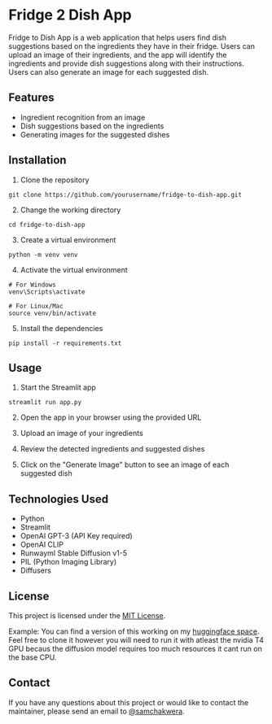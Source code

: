 # Fridge 2 Dish App

Fridge to Dish App is a web application that helps users find dish suggestions based on the ingredients they have in their fridge. Users can upload an image of their ingredients, and the app will identify the ingredients and provide dish suggestions along with their instructions. Users can also generate an image for each suggested dish.

## Features

- Ingredient recognition from an image
- Dish suggestions based on the ingredients
- Generating images for the suggested dishes

## Installation

1. Clone the repository

```
git clone https://github.com/yourusername/fridge-to-dish-app.git
```

2. Change the working directory

```
cd fridge-to-dish-app
```

3. Create a virtual environment

```
python -m venv venv
```

4. Activate the virtual environment

```
# For Windows
venv\Scripts\activate

# For Linux/Mac
source venv/bin/activate
```

5. Install the dependencies

```
pip install -r requirements.txt
```

## Usage

1. Start the Streamlit app

```
streamlit run app.py
```

2. Open the app in your browser using the provided URL

3. Upload an image of your ingredients

4. Review the detected ingredients and suggested dishes

5. Click on the "Generate Image" button to see an image of each suggested dish

## Technologies Used

- Python
- Streamlit
- OpenAI GPT-3 (API Key required) 
- OpenAI CLIP
- Runwayml Stable Diffusion v1-5
- PIL (Python Imaging Library)
- Diffusers

## License

This project is licensed under the [MIT License](LICENSE).

Example:
You can find a version of this working on my [huggingface space](https://huggingface.co/spaces/stchakman/Fridge2Dish). Feel free to clone it however you will need to run it with atleast the nvidia T4 GPU becaus the diffusion model requires too much resources it cant run on the base CPU. 

## Contact

If you have any questions about this project or would like to contact the maintainer, please send an email to [@samchakwera](https://github.com/SamChakwera).
